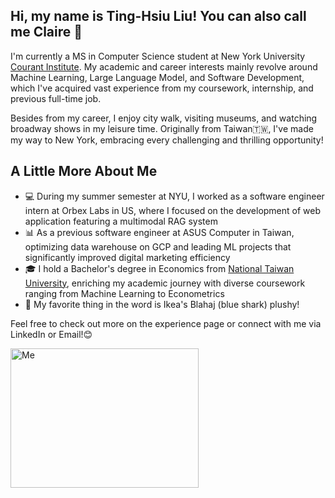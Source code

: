 
## Hi, my name is Ting-Hsiu Liu! You can also call me Claire 👋
I'm currently a MS in Computer Science student at New York University [Courant Institute](https://cims.nyu.edu/dynamic/). My academic and career interests mainly revolve around Machine Learning, Large Language Model, and Software Development, which I've acquired vast experience from my coursework, internship, and previous full-time job. 

Besides from my career, I enjoy city walk, visiting museums, and watching broadway shows in my leisure time. 
Originally from Taiwan🇹🇼, I've made my way to New York, embracing every challenging and thrilling opportunity! 

## A Little More About Me 
 - 💻 During my summer semester at NYU, I worked as a software engineer intern at Orbex Labs in US, where I focused on the development of web application featuring a multimodal RAG system
 - 📊 As a previous software engineer at ASUS Computer in Taiwan, optimizing data warehouse on GCP and leading ML projects that significantly improved digital marketing efficiency
 - 🎓 I hold a Bachelor's degree in Economics from [National Taiwan University](https://www.ntu.edu.tw/english/), enriching my academic journey with diverse coursework ranging from Machine Learning to Econometrics
 - 🦈 My favorite thing in the word is Ikea's Blahaj (blue shark) plushy!

Feel free to check out more on the experience page or connect with me via LinkedIn or Email!😊

<img src="https://tingshow-liu.github.io/my_info/Me.jpg" alt="Me" style="width: 301px; height: 223px;">
